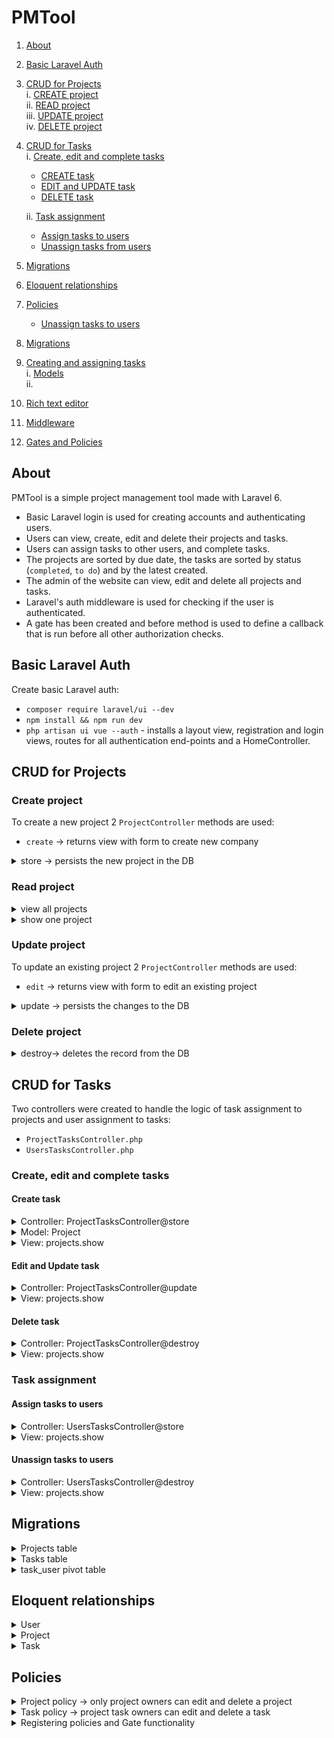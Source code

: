 # PMTool

1. [About](#about) 
2. [Basic Laravel Auth](#basic-laravel-auth) 
3. [CRUD for Projects](#crud-for-projects)  
    i. [CREATE project](#create-project)  
    ii. [READ project](#read-project)  
    iii. [UPDATE project](#update-project)   
    iv. [DELETE project](#delete-project) 
4. [CRUD for Tasks](#crud-for-tasks)  
	i. [Create, edit and complete tasks](#create-edit-and-complete-tasks)
    - [CREATE task](#create-task)  
    - [EDIT and UPDATE task](#edit-and-update-task)  
    - [DELETE task](#delete-task)  
    
	ii. [Task assignment](#task-assignment) 
    - [Assign tasks to users](#assign-tasks-to-users)
    - [Unassign tasks from users](#unassign-tasks-from-users)
5. [Migrations](#migrations) 
5. [Eloquent relationships](#eloquent-relationships) 
6. [Policies](#policies)
    - [Unassign tasks to users](#unassign-tasks-to-users)
5. [Migrations](#migrations)  
6. [Creating and assigning tasks](#creating-and-assigning-tasks)  
	i. [Models](#models)  
    ii. 
7. [Rich text editor](#rich-text-editor)
8. [Middleware](#middleware)
9. [Gates and Policies](#gates-and-policies)
   
## About 
PMTool is a simple project management tool made with Laravel 6. 

   * Basic Laravel login is used for creating accounts and authenticating users.  
   * Users can view, create, edit and delete their projects and tasks.
   * Users can assign tasks to other users, and complete tasks.
   * The projects are sorted by due date, the tasks are sorted by status (`completed`, `to do`) and by the latest created. 
   * The admin of the website can view, edit and delete all projects and tasks.  
   * Laravel's auth middleware is used for checking if the user is authenticated.  
   * A gate has been created and before method is used to define a callback that is run before all other authorization checks.
## Basic Laravel Auth
Create basic Laravel auth: 
- `composer require laravel/ui --dev`
- `npm install && npm run dev`
- `php artisan ui vue --auth` - installs a layout view, registration and login views, routes for all authentication end-points and a HomeController.

## CRUD for Projects

### Create project

To create a new project 2 `ProjectController` methods are used:

- `create` -> returns view with form to create new company

<details> 
<summary>store -> persists the new project in the DB  </summary>  

- validates the request attributes  
- persists the new project to the DB 
- displays a flash message when the project is created 

```php
// /app/Http/Controllers/ProjectController.php

// persists the project to the DB
public function store()
{
  // server-side validation
  $validatedProject = $this->validateProject();

  // sets additional attributes
  $validatedProject['user_id'] = auth()->id();

  // creates project
  $project = Project::create($validatedProject);

  // displays flash message 
  session()->flash('message', 'Your project has been created.');

  return redirect('/projects');
}
```
</details>

### Read project

<details>
<summary>view all projects </summary>

- returns a view with all the projects ordered by deadline - due date

```php
// /app/Http/Controllers/ProjectController.php

// returns view with projects
public function index()
{    
  $projects = Project::orderBy('deadline','asc')->paginate(10);

  return view('projects.index', ['projects' => $projects]);
}
```
</details>
<details>
<summary>show  one project  </summary>

- shows details of one project with the associated tasks and all the users to enable task assignment   

```php
/app/Http/Controllers/ProjectController.php

// shows one project
public function show(Project $project)
{
  return view('projects.show', ['project' => $project, 'users' => User::all()]);
}

```
</details>

### Update project

To update an existing project 2 `ProjectController` methods are used:

- `edit` -> returns view with form to edit an existing project

<details> 
<summary> update -> persists the changes to the DB</summary> 

- validates the request attributes  
- persists the changes to the DB  
- displays flash message  

```php
// /app/Http/Controllers/ProjectController.php

// persists the changes to the DB
public function update(Project $project)
{
  // server-side validation
  $validatedProject = $this->validateProject();

  // sets additional attributes
  $validateProject['user_id'] = auth()->id();

  // updates project
  $project->update($validatedProject);

  // displays flash message 
  session()->flash('message', 'Your project has been updated.');

  return redirect("/projects/{$project->id}");

}
```
</details>

### Delete project

<details> 
<summary> destroy-> deletes the record from the DB</summary>

```php
// /app/Http/Controllers/ProjectController.php

 // deletes from DB
 public function destroy(Project $project)
 {     
   $this->authorize('edit', $project);
   $project->delete();

  // displays flash message 
  session()->flash('message', 'Project deleted.');

  return redirect('/projects');

}
```
</details>

## CRUD for Tasks

Two controllers were created to handle the logic of task assignment to projects and user assignment to tasks:  

- `ProjectTasksController.php`  
- `UsersTasksController.php`  

### Create, edit and complete tasks

#### Create task

<details> 
<summary>Controller: ProjectTasksController@store </summary> 

- validates the request attributes    
- persists the new company to the DB - calls the addTask method on the Project model  

```php
// /app/Http/Controllers/ProjectTasksController.php

// stores the task to the DB
public function store(Project $project, Task $task)
{
  // policy to authorize the user to create task
  $this->authorize('edit', $task);

  // validating attributes
  $attributes = $this->validateTask();

  // setting additional attributes
  $attributes['user_id'] = auth()->id();

  // calling the addTask method on the Project model
  $project->addTask($attributes);

  return back();
}
```
</details>
<details> 
<summary>Model: Project </summary> 

```php
// /app/Project.php

// adds a task to the project
public function addTask($task)
{ 	
    $this->tasks()->create($task);
}
```
</details>
<details> 
<summary>View: projects.show </summary> 

```html
<!--  /resources/views/projects/show.blade.php-->

<!-- Create task -->
<form method="POST" action="/projects/{{ $project->id }}/tasks">
@csrf
	<div class="form-group">
		<input class="form-control" type="text" name="description" placeholder="Describe the task..." required>
	</div>
	<div class="row d-flex justify-content-center">
		<button type="submit" class="btn btn-success mb-1">Add Task</button>
	</div>
</form>
```
</details>

#### Edit and Update task

<details> 
<summary>Controller: ProjectTasksController@update </summary>

- checks which attributes have been changed and persists the changes to the DB    

```php
// /app/Http/Controllers/ProjectTasksController.php

// persists changes to the task
public function update(Task $task)
{
  // policy to authorize the user to update
  $this->authorize('edit', $task);

  // checks if the description has been changed, sets the updated attributes
  if (request()->description) {
  	$attributes = $this->validateTask();
  	$description = $attributes['description'];

  } else {
  	$description =  $task->description;
  }
  
  // updates the task
  $task->update([
  //checks if completed attribute in request (if task has been completed)
  'completed' => request()->has('completed'),
  //setting the description attribute
  'description' => $description
  ]);

  return back();
}
```
</details>
<details> 
<summary>View: projects.show </summary> 

```html
<!--  /resources/views/projects/show.blade.php-->

@foreach($project->tasks()->orderBy('completed', 'asc')->latest()->get() as $task)
<tbody>
<tr style="{{$task->completed ? 'background-color:rgb(56, 193, 114,0.2);' : ''}}">
    <!-- Complete task checkbox -->
    <td>
        <form method="POST" action="/tasks/{{$task->id}}" id="completeTask">
        @method('PATCH')
        @csrf
        @can('edit', $task)
            <input type="checkbox" class="form-check-input" name="completed" onChange="this.form.submit()" {{ $task->completed ? 'checked' : ''}}> 
        @endcan
            <label style="{{ $task->completed ? 'color:#38c172' : 'color:#E3342F'}}" ><strong>{{ $task->completed ? 'Completed!' : 'To do'}}</strong></label>
        </form>
    </td>
    <label></label>

    <!-- Editable task description with collapsable textarea -->
    <td style="width:400px;"> 
        <a  data-toggle="collapse" href="#collapse-{{$task->id}}" role="button" aria-expanded="false" aria-controls="collapseExample" style="width:100px;">{{$task->description}}</a>
        <div class="collapse" id="collapse-{{$task->id}}"> 
            <form method="POST" action="/tasks/{{$task->id}}" style="margin-bottom: 0px!important;">
                @csrf
                @method('PATCH')	     
                <textarea  type="text" class="form-control" name="description" cols="8" rows="4">{{$task->description}}</textarea>
                <button class="btn btn-success mt-1 mb-0" type="button" id="button-addon2" onclick="this.form.submit()"> Save</button>
            </form>
        </div>
    </td>
   	<tbody>
   		<tr style="{{ $task->completed ? 'background-color:rgb(56, 193, 114,0.2);' : '' }}">
		<!-- Complete task checkbox -->	
       	<td>
    			<form method="POST" action="/tasks/{{ $task->id }}" id="completeTask">
    			@method('PATCH')
    			@csrf
    			@can('edit', $task)
    				<input type="checkbox" class="form-check-input" name="completed" onChange="this.form.submit()" {{ $task->completed ? 'checked' : ''}}> 
    			@endcan
    				<label style="{{ $task->completed ? 'color:#38c172' : 'color:#E3342F'}}"><strong>{{ $task->completed ? 'Completed!' : 'To do' }}</strong></label>
    			</form>
    		</td>
		<label></label>

    		<!-- Editable task description with collapsable textarea -->
    	  <td style="width:400px;"> 
    			<a  data-toggle="collapse" href="#collapse-{{ $task->id }}" role="button" aria-expanded="false" aria-controls="collapseExample" style="width:100px;">{{ $task->description }}</a>
    			<div class="collapse" id="collapse-{{ $task->id }}"> 
    				<form method="POST" action="/tasks/{{ $task->id }}" style="margin-bottom: 0px!important;">
    					@csrf
    					@method('PATCH')	     
    	       		<textarea  type="text" class="form-control" name="description" cols="8" rows="4">{{$task->description}}</textarea>
    	          	<button class="btn btn-success mt-1 mb-0" type="button" id="button-addon2" onclick="this.form.submit()">Save</button>
    				</form>
    			</div>
    		</td>
```
</details>

#### Delete task

<details> 
<summary>Controller: ProjectTasksController@destroy</summary>

```php
// /app/Http/Controllers/ProjectTasksController.php

// deletes record from DB
public function destroy(Project $project, Task $task)
{
  // policy to authorize the user to delete task
  $this->authorize('edit', $task);

  // deletes record from DB
  $task->delete();

  return redirect("/projects/{$project->id}");
}
```
</details>
<details>
<summary>View: projects.show </summary> 

```html
<!--  /resources/views/projects/show.blade.php-->

<!--Delete task -->
<td>
  <form  method="POST" action="/tasks/{{ $task->id }}" style="margin-top: 0px!important;">
  @method('DELETE')
  @csrf
  <button class="btn btn-danger btn-sm mt-0" onClick="this.form.submit()">Delete task</button>
  </form>
</td>	
```
</details>

### Task assignment

#### Assign tasks to users

<details> 
<summary>Controller: UsersTasksController@store </summary> 

- checks if entry exists in pivot table (a user can only be assigned to a task once   
- creates the entry if the record doesn't exist  

```php
// /app/Http/Controllers/UsersTasksController.php

// assigns the task to a user
public function store(Task $task)
{
    // checks if enrty exists in pivot table (a user can only be assigned to a task once)
    // creates the entry if the record doesn't exist
    try{
        $task->users()->attach($this->validateTask());

    } catch (QueryException $errors){

       return back()->withErrors('Duplicate entry.');
    }      
    return back();
      
      $task->users()->attach($this->validateTask());

    } catch (QueryException $errors) {

       return back()->withErrors('Duplicate entry.');
    }  

	return back();
}
```
</details>
<details>
<summary>View: projects.show </summary> 

```html
<!--  /resources/views/projects/show.blade.php-->

<!-- assign -->
@foreach($users as $assignedUser)
@if(!$assignedUser->tasks->firstwhere('id',$task->id))
  <form method="POST" action="/tasks/{{ $task->id }}/assign" style="margin-bottom: 0px!important;">
  @csrf
  <button class="btn btn-outline-secondary btn-sm mt-0 mb-0" onClick="this.form.submit()" style="width:100px;" type="link"><input type="hidden" name="assigned_to" value="{{ $assignedUser->id }}">{{ $assignedUser->name }}</button></li>
  </form>
@endif
@endforeach		
```
</details>

#### Unassign tasks to users

<details> 
<summary>Controller: UsersTasksController@destroy </summary> 

```php
// /app/Http/Controllers/UsersTasksController.php

// unassigns the task 
public function destroy(Task $task, User $user)
{ 
  $task->users()->detach($user);

	return back();
}
```
</details>
<details>
<summary>View: projects.show </summary> 

```html
<!--  /resources/views/projects/show.blade.php-->

@foreach ($task->users as $user)
<!-- unassign -->
  <form method="POST" action="/tasks/{{ $task->id }}/assign/{{ $user->id }}/delete" style="margin-bottom: 0px!important;">
  @method('DELETE')
  @csrf
  <button class="btn btn-outline-success btn-sm mt-0 mb-0" style="width:100px;" onClick="this.form.submit()">&#9989; {{ $user->name }}</button>
  </form>
@endforeach
```
</details>

## Migrations

<details><summary>Projects table</summary>

```php
class CreateProjectsTable extends Migration
{
    /**
     * Run the migrations.
     *
     * @return void
     */
    public function up()
    {
        Schema::create('projects', function (Blueprint $table) {
            $table->bigIncrements('id');
            $table->unsignedBigInteger('user_id');
            $table->string('name');
            $table->text('description');
            $table->datetime('deadline');
            $table->timestamps();

            // foreign key constraint - add user_id key to projects table
            $table->foreign('user_id')
                ->references('id')
                ->on('users')
                ->onDelete('cascade')
                ->onUpdate('cascade');
        });
    }

    /**
     * Reverse the migrations.
     *
     * @return void
     */
    public function down()
    {
        Schema::dropIfExists('projects');
    }
}
```
</details>
<details><summary>Tasks table</summary>

```php
class CreateTasksTable extends Migration
{
    /**
     * Run the migrations.
     *
     * @return void
     */
    public function up()
    {
        Schema::create('tasks', function (Blueprint $table) {
            $table->bigIncrements('id');
            $table->unsignedBigInteger('user_id');
            $table->unsignedBigInteger('project_id');
            $table->string('description');
            $table->boolean('completed')->default(false);
            $table->timestamps();

            //foreign key constraints
            $table->foreign('user_id')->references('id')->on('users')->onUpdate('cascade');
            $table->foreign('project_id')->references('id')->on('projects')->onDelete('cascade')->onUpdate('cascade');
        });
    }

    /**
     * Reverse the migrations.
     *
     * @return void
     */
    public function down()
    {
        Schema::dropIfExists('tasks');
    }
}
```
</details>
<details><summary>task_user pivot table</summary>

```php
class CreateTaskUserTable extends Migration
{
    /**
     * Run the migrations.
     *
     * @return void
     */
    public function up()
    {
        Schema::create('task_user', function (Blueprint $table) {
            $table->bigIncrements('id');
            $table->unsignedBigInteger('user_id');
            $table->unsignedBigInteger('task_id');

            $table->timestamps();

            // a unique entry is a unique combination of the two identifiers - foreign keys
            $table->unique(['user_id', 'task_id']);

            // foreign key constraints
            $table->foreign('user_id')->references('id')->on('users')->onDelete('cascade');
            $table->foreign('task_id')->references('id')->on('tasks')->onDelete('cascade');
        });
    }

    /**
     * Reverse the migrations.
     *
     * @return void
     */
    public function down()
    {
        Schema::dropIfExists('task_user');
    }
}
```
</details>

## Eloquent relationships

<details><summary>User</summary>

- `hasMany` Projects - one to many
```php
// has many Projects 
public function projects()
{
return $this->hasMany(Project::class);
}

```

- `belongsToMany` Tasks - many to many 
```php
//belongs to many Tasks
public function tasks()
{
return $this->belongsToMany(Task::class)->withTimestamps();
}

```

- check if admin  
```php
// checks if admin - user with id==1 is admin 
public function isAdmin()
{
  if ($this->id == 1)
  {
  	return true;
  }
}

``` 
</details>
<details><summary>Project</summary>

- `belongsTo` one User  - one to many 
```php
// belongs to one user
public function user()
{
	return $this->belongsTo(User::class);
}
```

- `hasMany` Tasks - one to many 
```php
// has many tasks
public function tasks()
{
return $this->hasMany(Task::class);
} 
```

</details>
<details><summary>Task</summary>

- `belongsTo` one project - one to many

```php
// belongs to one project
public function project()
{
	return $this->belongsTo(Project::class);
}
```

- `belongsToMany` users - many to many

```php

// belongs to many users
public function users()
{
	return $this->belongsToMany(User::class)->withTimestamps();
}
```
</details>


## Policies

<details><summary>Project policy -> only project owners can edit and delete a project</summary>

```php
class ProjectPolicy
{
    use HandlesAuthorization;

    /**
     * Create a new policy instance.
     *
     * @return void
     */
    public function edit(User $user, Project $project)
    {
        return $project->user_id === $user->id;
    }
}
```
</details>
<details><summary>Task policy -> project task owners can edit and delete a task</summary>

```php
class TaskPolicy
{
    use HandlesAuthorization;

    public function edit(User $user, Task $task)
    {
        return $task->user_id === $user->id;
    }
}
```
</details>
<details><summary>Registering policies and Gate functionality </summary>

```php
class AuthServiceProvider extends ServiceProvider
{
  /**
  * The policy mappings for the application.
  *
  * @var array
  */
  protected $policies = [
  'App\Project' => 'App\Policies\ProjectPolicy',
  'App\Task' => 'App\Policies\TaskPolicy',
  ];

  /**
  * Register any authentication / authorization services.
  *
  * @return void
  */
  public function boot()
  {
  	// register policies
    $this->registerPolicies();
	
    // run the logic in the gate before all other auth checks
    Gate::before(function ($user, $ability) {
      
    return $user->isAdmin();
    });
  }
}

```
</details>

